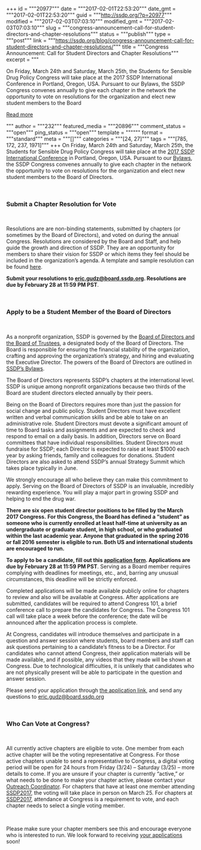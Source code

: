 +++
id = """20977"""
date = """2017-02-01T22:53:20"""
date_gmt = """2017-02-01T22:53:20"""
guid = """http://ssdp.org/?p=20977"""
modified = """2017-02-03T07:03:10"""
modified_gmt = """2017-02-03T07:03:10"""
slug = """congress-announcement-call-for-student-directors-and-chapter-resolutions"""
status = """publish"""
type = """post"""
link = """https://ssdp.org/blog/congress-announcement-call-for-student-directors-and-chapter-resolutions/"""
title = """Congress Announcement: Call for Student Directors and Chapter Resolutions"""
excerpt = """<p>On Friday, March 24th and Saturday, March 25th, the Students for Sensible Drug Policy Congress will take place at the 2017 SSDP International Conference in Portland, Oregon, USA. Pursuant to our Bylaws, the SSDP Congress convenes annually to give each chapter in the network the opportunity to vote on resolutions for the organization and elect new student members to the Board</p>
<div class="h10"></div>
<p><a class="more-link2 flat" href="https://ssdp.org/blog/congress-announcement-call-for-student-directors-and-chapter-resolutions/">Read more</a></p>
"""
author = """232"""
featured_media = """20896"""
comment_status = """open"""
ping_status = """open"""
template = """"""
format = """standard"""
meta = """[]"""
categories = """[24, 27]"""
tags = """[785, 172, 237, 1971]"""
+++
<span style="font-weight: 400;">On Friday, March 24th and Saturday, March 25th, the Students for Sensible Drug Policy Congress will take place at the <a href="http://ssdp.org/events/ssdp2017/">2017 SSDP International Conference</a> in Portland, Oregon, USA. </span>Pursuant to our <a href="http://ssdp.org/about/board/bylaws/">Bylaws</a>, the SSDP Congress convenes annually to give each chapter in the network the opportunity to vote on resolutions for the organization and elect new student members to the Board of Directors.

&nbsp;
<h3>Submit a Chapter Resolution for Vote</h3>
&nbsp;

<span style="font-weight: 400;">Resolutions are are non-binding statements, submitted by chapters (or sometimes by the Board of Directors), and voted on during the annual Congress. Resolutions are considered by the Board and Staff, and help guide the growth and direction of SSDP. They are an opportunity for members to share their vision for SSDP or which items they feel should be included in the organization’s agenda. A template and sample resolution can be found </span><a href="https://docs.google.com/document/d/1c06rpqUu_ZrdWrUis9iXZaDPTIUJTe6jr42gjDtiG3g/edit?usp=sharing"><span style="font-weight: 400;">here</span></a><span style="font-weight: 400;">. </span>

<strong>Submit your resolutions to <a href="mailto:eric.gudz@board.ssdp.org" target="_blank">eric.gudz@board.ssdp.org</a>. Resolutions are due by February 28 at 11:59 PM PST</strong>.

&nbsp;
<h3>Apply to be a Student Member of the Board of Directors</h3>
&nbsp;

<span style="font-weight: 400;">As a nonprofit organization, SSDP is governed by the <a href="http://ssdp.org/about/board/">Board of Directors and the Board of Trustees</a>, a designated body of the Board of Directors. The Board is responsible for ensuring the financial stability of the organization, crafting and approving the organization’s strategy, and hiring and evaluating the Executive Director. The powers of the Board of Directors are outlined in </span><a href="http://ssdp.org/about/board/bylaws/"><span style="font-weight: 400;">SSDP’s Bylaws</span></a><span style="font-weight: 400;">.</span>

The Board of Directors represents SSDP’s chapters at the international level. SSDP is unique among nonprofit organizations because two thirds of the Board are student directors elected annually by their peers.

Being on the Board of Directors requires more than just the passion for social change and public policy. Student Directors must have excellent written and verbal communication skills and be able to take on an administrative role. Student Directors must devote a significant amount of time to Board tasks and assignments and are expected to check and respond to email on a daily basis. In addition, Directors serve on Board committees that have individual responsibilities. Student Directors must fundraise for SSDP; each Director is expected to raise at least $1000 each year by asking friends, family and colleagues for donations. Student Directors are also asked to attend SSDP’s annual Strategy Summit which takes place typically in June.

We strongly encourage all who believe they can make this commitment to apply. Serving on the Board of Directors of SSDP is an invaluable, incredibly rewarding experience. You will play a major part in growing SSDP and helping to end the drug war.

<b>There are six open student director positions to be filled by the March 2017 Congress.</b> <b>For this Congress, the Board has defined a “student” as someone who is currently enrolled at least half-time at university as an undergraduate or graduate student, in high school, or who graduated within the last academic year. Anyone that graduated in the spring 2016 or fall 2016 semester is eligible to run. Both US and international students are encouraged to run.</b>

<strong>To apply to be a candidate, fill out this <a href="https://docs.google.com/forms/d/e/1FAIpQLSdx7wGWp6NAf4rjeZMWQHjJtgDjOxbDc1WhqLNLFH1phSRGzQ/viewform?c=0&amp;w=1">application form</a></strong><span style="font-weight: 400;"><strong>. Applications are due by February 28 at 11:59 PM PST</strong>. Serving as a Board member requires complying with deadlines for meetings, etc., and, barring any unusual circumstances, this deadline will be strictly enforced.</span>

<span style="font-weight: 400;">Completed applications will be made available publicly online for chapters to review and also will be available at Congress. </span>After applications are submitted, candidates will be required to attend Congress 101, a brief conference call to prepare the candidates for Congress. The Congress 101 call will take place a week before the conference; the date will be announced after the application process is complete.

At Congress, candidates will introduce themselves and participate in a question and answer session where students, board members and staff can ask questions pertaining to a candidate’s fitness to be a Director. For candidates who cannot attend Congress, their application materials will be made available, and if possible, any videos that they made will be shown at Congress. Due to technological difficulties, it is unlikely that candidates who are not physically present will be able to participate in the question and answer session.

<span style="font-weight: 400;">Please send your application through </span><a href="https://docs.google.com/forms/d/e/1FAIpQLSdx7wGWp6NAf4rjeZMWQHjJtgDjOxbDc1WhqLNLFH1phSRGzQ/viewform?c=0&amp;w=1"><span style="font-weight: 400;">the application link</span></a><span style="font-weight: 400;">, and send any questions to </span><a href="mailto:eric.gudz@board.ssdp.org"><span style="font-weight: 400;">eric.gudz@board.ssdp.org</span></a>

&nbsp;
<h3>Who Can Vote at Congress?</h3>
&nbsp;

All currently active chapters are eligible to vote. One member from each active chapter will be the voting representative at Congress. For those active chapters unable to send a representative to Congress, a digital voting period will be open for 24 hours from Friday (3/24) &#8211; Saturday (3/25) &#8211; more details to come. If you are unsure if your chapter is currently “active,” or what needs to be done to make your chapter active, please contact your <a href="http://ssdp.org/about/staff/">Outreach Coordinator</a>. For chapters that have at least one member attending <a href="http://ssdp.org/events/ssdp2017/">SSDP2017</a>, the voting will take place in person on March 25. For chapters at <a href="http://ssdp.org/events/ssdp2017/">SSDP2017</a>, attendance at Congress is a requirement to vote, and each chapter needs to select a single voting member.

&nbsp;

<span style="font-weight: 400;">Please make sure your chapter members see this and encourage everyone who is interested to run. We look forward to receiving </span><a href="https://docs.google.com/forms/d/e/1FAIpQLSdx7wGWp6NAf4rjeZMWQHjJtgDjOxbDc1WhqLNLFH1phSRGzQ/viewform?c=0&amp;w=1"><span style="font-weight: 400;">your applications</span></a><span style="font-weight: 400;"> soon!</span>
